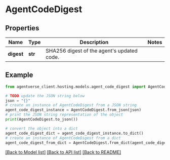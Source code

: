 # AgentCodeDigest


## Properties

Name | Type | Description | Notes
------------ | ------------- | ------------- | -------------
**digest** | **str** | SHA256 digest of the agent&#39;s updated code. | 

## Example

```python
from agentverse_client.hosting.models.agent_code_digest import AgentCodeDigest

# TODO update the JSON string below
json = "{}"
# create an instance of AgentCodeDigest from a JSON string
agent_code_digest_instance = AgentCodeDigest.from_json(json)
# print the JSON string representation of the object
print(AgentCodeDigest.to_json())

# convert the object into a dict
agent_code_digest_dict = agent_code_digest_instance.to_dict()
# create an instance of AgentCodeDigest from a dict
agent_code_digest_from_dict = AgentCodeDigest.from_dict(agent_code_digest_dict)
```
[[Back to Model list]](../README.md#documentation-for-models) [[Back to API list]](../README.md#documentation-for-api-endpoints) [[Back to README]](../README.md)


